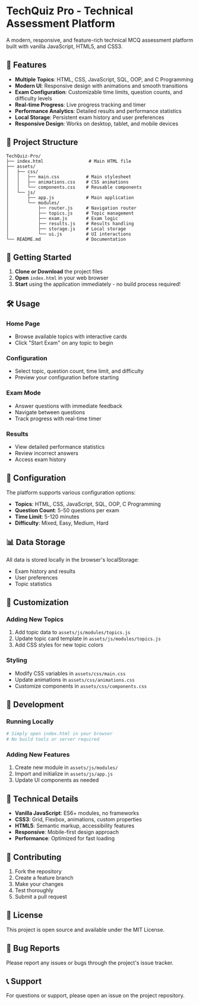# TechQuiz Pro - Technical Assessment Platform

A modern, responsive, and feature-rich technical MCQ assessment platform built with vanilla JavaScript, HTML5, and CSS3.

## 🚀 Features

- **Multiple Topics**: HTML, CSS, JavaScript, SQL, OOP, and C Programming
- **Modern UI**: Responsive design with animations and smooth transitions
- **Exam Configuration**: Customizable time limits, question counts, and difficulty levels
- **Real-time Progress**: Live progress tracking and timer
- **Performance Analytics**: Detailed results and performance statistics
- **Local Storage**: Persistent exam history and user preferences
- **Responsive Design**: Works on desktop, tablet, and mobile devices

## 📁 Project Structure

```
TechQuiz-Pro/
├── index.html                 # Main HTML file
├── assets/
│   ├── css/
│   │   ├── main.css          # Main stylesheet
│   │   ├── animations.css    # CSS animations
│   │   └── components.css    # Reusable components
│   └── js/
│       ├── app.js            # Main application
│       └── modules/
│           ├── router.js     # Navigation router
│           ├── topics.js     # Topic management
│           ├── exam.js       # Exam logic
│           ├── results.js    # Results handling
│           ├── storage.js    # Local storage
│           └── ui.js         # UI interactions
└── README.md                 # Documentation
```

## 🎯 Getting Started

1. **Clone or Download** the project files
2. **Open** `index.html` in your web browser
3. **Start** using the application immediately - no build process required!

## 🛠️ Usage

### Home Page
- Browse available topics with interactive cards
- Click "Start Exam" on any topic to begin

### Configuration
- Select topic, question count, time limit, and difficulty
- Preview your configuration before starting

### Exam Mode
- Answer questions with immediate feedback
- Navigate between questions
- Track progress with real-time timer

### Results
- View detailed performance statistics
- Review incorrect answers
- Access exam history

## 🔧 Configuration

The platform supports various configuration options:

- **Topics**: HTML, CSS, JavaScript, SQL, OOP, C Programming
- **Question Count**: 5-50 questions per exam
- **Time Limit**: 5-120 minutes
- **Difficulty**: Mixed, Easy, Medium, Hard

## 📊 Data Storage

All data is stored locally in the browser's localStorage:
- Exam history and results
- User preferences
- Topic statistics

## 🎨 Customization

### Adding New Topics
1. Add topic data to `assets/js/modules/topics.js`
2. Update topic card template in `assets/js/modules/topics.js`
3. Add CSS styles for new topic colors

### Styling
- Modify CSS variables in `assets/css/main.css`
- Update animations in `assets/css/animations.css`
- Customize components in `assets/css/components.css`

## 🧪 Development

### Running Locally
```bash
# Simply open index.html in your browser
# No build tools or server required
```

### Adding New Features
1. Create new module in `assets/js/modules/`
2. Import and initialize in `assets/js/app.js`
3. Update UI components as needed

## 📝 Technical Details

- **Vanilla JavaScript**: ES6+ modules, no frameworks
- **CSS3**: Grid, Flexbox, animations, custom properties
- **HTML5**: Semantic markup, accessibility features
- **Responsive**: Mobile-first design approach
- **Performance**: Optimized for fast loading

## 🤝 Contributing

1. Fork the repository
2. Create a feature branch
3. Make your changes
4. Test thoroughly
5. Submit a pull request

## 📄 License

This project is open source and available under the MIT License.

## 🐛 Bug Reports

Please report any issues or bugs through the project's issue tracker.

## 📞 Support

For questions or support, please open an issue on the project repository.
